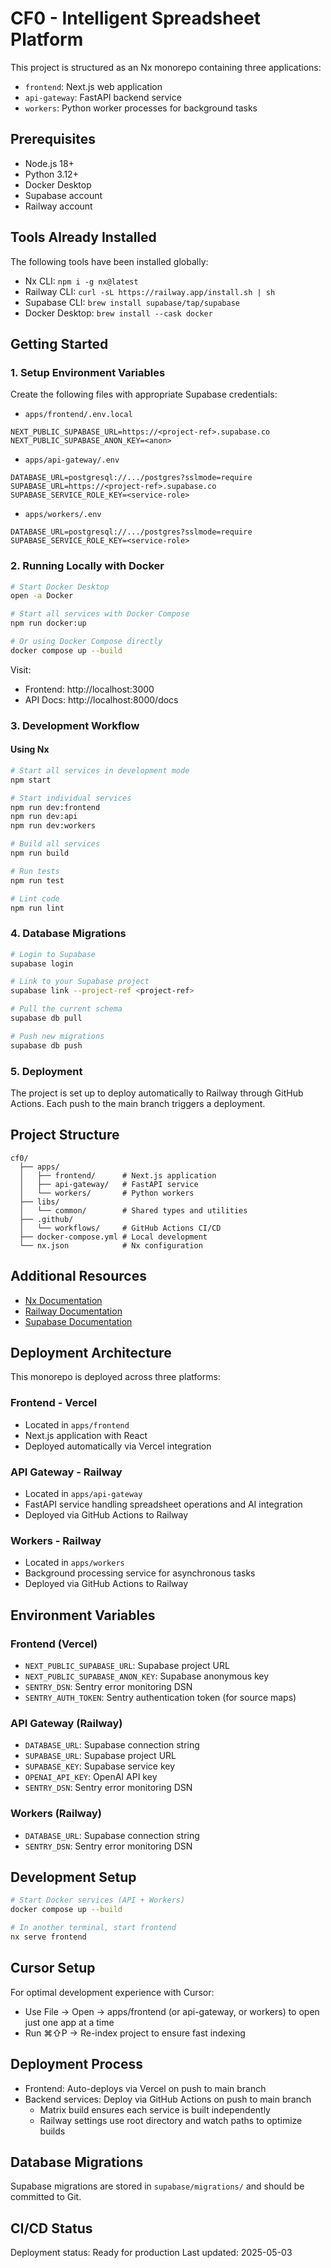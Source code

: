 # CF0 - Intelligent Spreadsheet Platform

This project is structured as an Nx monorepo containing three applications:

- `frontend`: Next.js web application
- `api-gateway`: FastAPI backend service
- `workers`: Python worker processes for background tasks

## Prerequisites

- Node.js 18+
- Python 3.12+
- Docker Desktop
- Supabase account
- Railway account

## Tools Already Installed

The following tools have been installed globally:

- Nx CLI: `npm i -g nx@latest`
- Railway CLI: `curl -sL https://railway.app/install.sh | sh`
- Supabase CLI: `brew install supabase/tap/supabase`
- Docker Desktop: `brew install --cask docker`

## Getting Started

### 1. Setup Environment Variables

Create the following files with appropriate Supabase credentials:

- `apps/frontend/.env.local`
```
NEXT_PUBLIC_SUPABASE_URL=https://<project-ref>.supabase.co
NEXT_PUBLIC_SUPABASE_ANON_KEY=<anon>
```

- `apps/api-gateway/.env`
```
DATABASE_URL=postgresql://.../postgres?sslmode=require
SUPABASE_URL=https://<project-ref>.supabase.co
SUPABASE_SERVICE_ROLE_KEY=<service-role>
```

- `apps/workers/.env`
```
DATABASE_URL=postgresql://.../postgres?sslmode=require
SUPABASE_SERVICE_ROLE_KEY=<service-role>
```

### 2. Running Locally with Docker

```bash
# Start Docker Desktop
open -a Docker

# Start all services with Docker Compose
npm run docker:up

# Or using Docker Compose directly
docker compose up --build
```

Visit:
- Frontend: http://localhost:3000
- API Docs: http://localhost:8000/docs

### 3. Development Workflow

#### Using Nx

```bash
# Start all services in development mode
npm start

# Start individual services
npm run dev:frontend
npm run dev:api
npm run dev:workers

# Build all services
npm run build

# Run tests
npm run test

# Lint code
npm run lint
```

### 4. Database Migrations

```bash
# Login to Supabase
supabase login

# Link to your Supabase project
supabase link --project-ref <project-ref>

# Pull the current schema
supabase db pull

# Push new migrations
supabase db push
```

### 5. Deployment

The project is set up to deploy automatically to Railway through GitHub Actions.
Each push to the main branch triggers a deployment.

## Project Structure

```
cf0/
  ├── apps/
  │   ├── frontend/      # Next.js application
  │   ├── api-gateway/   # FastAPI service
  │   └── workers/       # Python workers
  ├── libs/
  │   └── common/        # Shared types and utilities
  ├── .github/
  │   └── workflows/     # GitHub Actions CI/CD
  ├── docker-compose.yml # Local development
  └── nx.json            # Nx configuration
```

## Additional Resources

- [Nx Documentation](https://nx.dev)
- [Railway Documentation](https://docs.railway.app)
- [Supabase Documentation](https://supabase.io/docs)

## Deployment Architecture

This monorepo is deployed across three platforms:

### Frontend - Vercel
- Located in `apps/frontend`
- Next.js application with React 
- Deployed automatically via Vercel integration

### API Gateway - Railway
- Located in `apps/api-gateway`
- FastAPI service handling spreadsheet operations and AI integration
- Deployed via GitHub Actions to Railway

### Workers - Railway
- Located in `apps/workers`
- Background processing service for asynchronous tasks
- Deployed via GitHub Actions to Railway

## Environment Variables

### Frontend (Vercel)
- `NEXT_PUBLIC_SUPABASE_URL`: Supabase project URL
- `NEXT_PUBLIC_SUPABASE_ANON_KEY`: Supabase anonymous key
- `SENTRY_DSN`: Sentry error monitoring DSN
- `SENTRY_AUTH_TOKEN`: Sentry authentication token (for source maps)

### API Gateway (Railway)
- `DATABASE_URL`: Supabase connection string
- `SUPABASE_URL`: Supabase project URL
- `SUPABASE_KEY`: Supabase service key
- `OPENAI_API_KEY`: OpenAI API key
- `SENTRY_DSN`: Sentry error monitoring DSN

### Workers (Railway)
- `DATABASE_URL`: Supabase connection string
- `SENTRY_DSN`: Sentry error monitoring DSN

## Development Setup

```bash
# Start Docker services (API + Workers)
docker compose up --build

# In another terminal, start frontend
nx serve frontend
```

## Cursor Setup

For optimal development experience with Cursor:
- Use File → Open → apps/frontend (or api-gateway, or workers) to open just one app at a time
- Run ⌘⇧P → Re-index project to ensure fast indexing

## Deployment Process

- Frontend: Auto-deploys via Vercel on push to main branch
- Backend services: Deploy via GitHub Actions on push to main branch
  - Matrix build ensures each service is built independently
  - Railway settings use root directory and watch paths to optimize builds

## Database Migrations

Supabase migrations are stored in `supabase/migrations/` and should be committed to Git.

## CI/CD Status

Deployment status: Ready for production
Last updated: 2025-05-03 